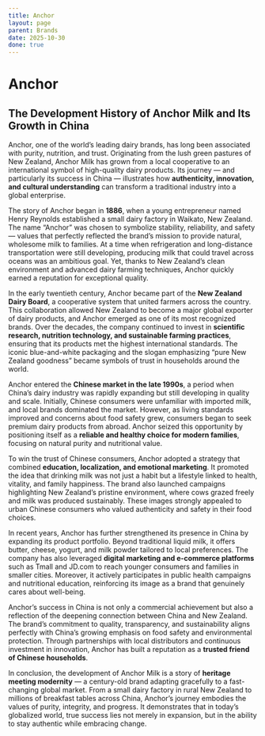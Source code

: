 ```yaml
---
title: Anchor
layout: page
parent: Brands
date: 2025-10-30
done: true
---
```


# Anchor

## The Development History of Anchor Milk and Its Growth in China

Anchor, one of the world’s leading dairy brands, has long been associated with purity, nutrition, and trust. Originating from the lush green pastures of New Zealand, Anchor Milk has grown from a local cooperative to an international symbol of high-quality dairy products. Its journey — and particularly its success in China — illustrates how **authenticity, innovation, and cultural understanding** can transform a traditional industry into a global enterprise.

The story of Anchor began in **1886**, when a young entrepreneur named Henry Reynolds established a small dairy factory in Waikato, New Zealand. The name “Anchor” was chosen to symbolize stability, reliability, and safety — values that perfectly reflected the brand’s mission to provide natural, wholesome milk to families. At a time when refrigeration and long-distance transportation were still developing, producing milk that could travel across oceans was an ambitious goal. Yet, thanks to New Zealand’s clean environment and advanced dairy farming techniques, Anchor quickly earned a reputation for exceptional quality.

In the early twentieth century, Anchor became part of the **New Zealand Dairy Board**, a cooperative system that united farmers across the country. This collaboration allowed New Zealand to become a major global exporter of dairy products, and Anchor emerged as one of its most recognized brands. Over the decades, the company continued to invest in **scientific research, nutrition technology, and sustainable farming practices**, ensuring that its products met the highest international standards. The iconic blue-and-white packaging and the slogan emphasizing “pure New Zealand goodness” became symbols of trust in households around the world.

Anchor entered the **Chinese market in the late 1990s**, a period when China’s dairy industry was rapidly expanding but still developing in quality and scale. Initially, Chinese consumers were unfamiliar with imported milk, and local brands dominated the market. However, as living standards improved and concerns about food safety grew, consumers began to seek premium dairy products from abroad. Anchor seized this opportunity by positioning itself as a **reliable and healthy choice for modern families**, focusing on natural purity and nutritional value.

To win the trust of Chinese consumers, Anchor adopted a strategy that combined **education, localization, and emotional marketing**. It promoted the idea that drinking milk was not just a habit but a lifestyle linked to health, vitality, and family happiness. The brand also launched campaigns highlighting New Zealand’s pristine environment, where cows grazed freely and milk was produced sustainably. These images strongly appealed to urban Chinese consumers who valued authenticity and safety in their food choices.

In recent years, Anchor has further strengthened its presence in China by expanding its product portfolio. Beyond traditional liquid milk, it offers butter, cheese, yogurt, and milk powder tailored to local preferences. The company has also leveraged **digital marketing and e-commerce platforms** such as Tmall and JD.com to reach younger consumers and families in smaller cities. Moreover, it actively participates in public health campaigns and nutritional education, reinforcing its image as a brand that genuinely cares about well-being.

Anchor’s success in China is not only a commercial achievement but also a reflection of the deepening connection between China and New Zealand. The brand’s commitment to quality, transparency, and sustainability aligns perfectly with China’s growing emphasis on food safety and environmental protection. Through partnerships with local distributors and continuous investment in innovation, Anchor has built a reputation as a **trusted friend of Chinese households**.

In conclusion, the development of Anchor Milk is a story of **heritage meeting modernity** — a century-old brand adapting gracefully to a fast-changing global market. From a small dairy factory in rural New Zealand to millions of breakfast tables across China, Anchor’s journey embodies the values of purity, integrity, and progress. It demonstrates that in today’s globalized world, true success lies not merely in expansion, but in the ability to stay authentic while embracing change.